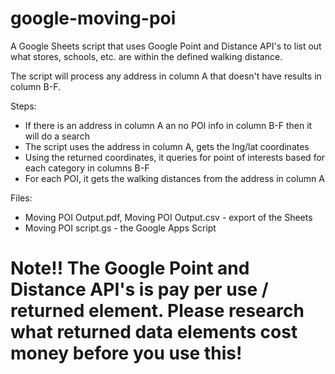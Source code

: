 # google-moving-poi

A Google Sheets script that uses Google Point and Distance API's to list out what stores, schools, etc. are within the defined walking distance.

The script will process any address in column A that doesn't have results in column B-F.

Steps:
- If there is an address in column A an no POI info in column B-F then it will do a search
- The script uses the address in column A, gets the lng/lat coordinates
- Using the returned coordinates, it queries for point of interests based for each category in columns B-F
- For each POI, it gets the walking distances from the address in column A

Files:
- Moving POI Output.pdf, Moving POI Output.csv - export of the Sheets
- Moving POI script.gs - the Google Apps Script 

# Note!!  The Google Point and Distance API's is pay per use / returned element.  Please research what returned data elements cost money before you use this!

